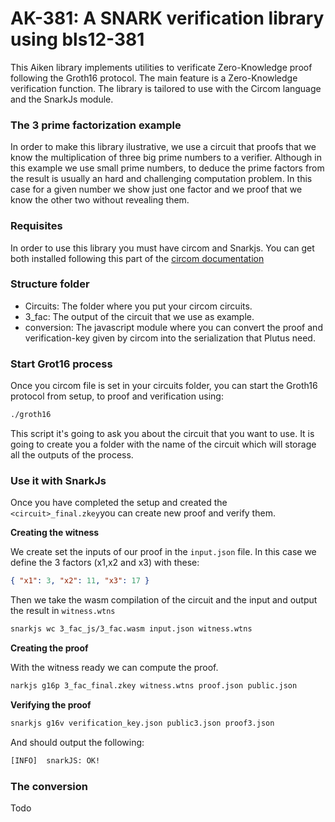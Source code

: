 # AK-381: A SNARK verification library using bls12-381

This Aiken library implements utilities to verificate Zero-Knowledge proof
following the Groth16 protocol. The main feature is a Zero-Knowledge
verification function. The library is tailored to use with the Circom language
and the SnarkJs module.

### The 3 prime factorization example

In order to make this library ilustrative, we use a circuit that proofs that we
know the multiplication of three big prime numbers to a verifier. Although in
this example we use small prime numbers, to deduce the prime factors from the
result is usually an hard and challenging computation problem. In this case for
a given number we show just one factor and we proof that we know the other two
without revealing them.

### Requisites

In order to use this library you must have circom and Snarkjs. You can get both
installed following this part of the
[circom documentation](https://docs.circom.io/getting-started/installation/)

### Structure folder

- Circuits: The folder where you put your circom circuits.
- 3_fac: The output of the circuit that we use as example.
- conversion: The javascript module where you can convert the proof and
  verification-key given by circom into the serialization that Plutus need.

### Start Grot16 process

Once you circom file is set in your circuits folder, you can start the Groth16
protocol from setup, to proof and verification using:

```bash
./groth16
```

This script it's going to ask you about the circuit that you want to use. It is
going to create you a folder with the name of the circuit which will storage all
the outputs of the process.

### Use it with SnarkJs

Once you have completed the setup and created the `<circuit>_final.zkey`you can
create new proof and verify them.

**Creating the witness**

We create set the inputs of our proof in the `input.json` file. In this case we
define the 3 factors (x1,x2 and x3) with these:

```JSON
{ "x1": 3, "x2": 11, "x3": 17 }
```

Then we take the wasm compilation of the circuit and the input and output the
result in `witness.wtns`

```bash
snarkjs wc 3_fac_js/3_fac.wasm input.json witness.wtns
```

**Creating the proof**

With the witness ready we can compute the proof.

```bash
narkjs g16p 3_fac_final.zkey witness.wtns proof.json public.json
```

**Verifying the proof**

```bash
snarkjs g16v verification_key.json public3.json proof3.json
```

And should output the following:

```bash
[INFO]  snarkJS: OK!
```

### The conversion

Todo
